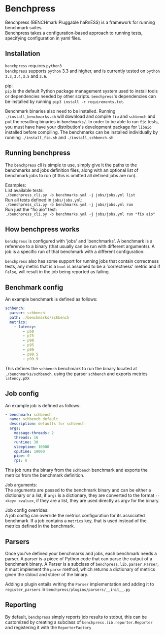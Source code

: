 Benchpress
==========

Benchpress (BENCHmark Pluggable haRnESS) is a framework for running benchmark
suites.  
Benchpress takes a configuration-based approach to running tests, specifying
configuration in yaml files.

Installation
------------

`benchpress` requires `python3`  
`benchpress` supports `python` 3.3 and higher, and is currently tested on
`python 3.3,3.4,3.5` and `3.6`.

pip:  
`pip` is the default Python package management system used to install tools or
dependencies needed by other scripts.
`benchpress`'s dependencies can be installed by running `pip3 install -r requirements.txt`.

Benchmark binaries also need to be installed. Running `./install_benchmarks.sh`
will download and compile `fio` and `schbench` and put the resulting binaries
in `benchmarks/`. In order to be able to run `fio` tests, you must have have
your distribution's development package for `libaio` installed before
compiling. The benchmarks can be installed individually by running
`./install_fio.sh` and `./install_schbench.sh`

Running benchpress
------------------

The `benchpress` cli is simple to use, simply give it the paths to the
benchmarks and jobs definition files, along with an optional list of
benchmark jobs to run (if this is omitted all defined jobs are run).

Examples:  
List available tests:  
`./benchpress_cli.py -b benchmarks.yml -j jobs/jobs.yml list`  
Run all tests defined in `jobs/jobs.yml`:  
`./benchpress_cli.py -b benchmarks.yml -j jobs/jobs.yml run`  
Run just the "fio aio" test:  
`./benchpress_cli.py -b benchmarks.yml -j jobs/jobs.yml run "fio aio"`  

How benchpress works
--------------------

`benchpress` is configured with 'jobs' and 'benchmarks'. A benchmark is a
reference to a binary (that usually can be run with different arguments). A job
is a specific run of that benchmark with a different configuration.  

`benchpress` also has some support for running jobs that contain correctness
tests, any metric that is a `bool` is assumed to be a 'correctness' metric and
if `False`, will result in the job being reported as failing.

Benchmark config
----------------

An example benchmark is defined as follows:
```yaml
schbench:
  parser: schbench
  path: ./benchmarks/schbench
  metrics:
    - latency:
        - p50
        - p75
        - p90
        - p95
        - p99
        - p99.5
        - p99.9
```
This defines the `schbench` benchmark to run the binary located at
`./benchmarks/schbench`, using the parser `schbench` and exports metrics
`latency.pXX`

Job config
----------

An example job is defined as follows:
```yaml
- benchmark: schbench
  name: schbench default
  description: defaults for schbench
  args:
    message-threads: 2
    threads: 16
    runtime: 30
    sleeptime: 10000
    cputime: 10000
    pipe: 0
    rps: 0
```
This job runs the binary from the `schbench` benchmark and exports the metrics
from the benchmark definition.

Job arguments:  
The arguments are passed to the benchmark binary and can be either a dictionary
or a list, if `args` is a dictionary, they are converted to the format `--<key>
<value>`, if they are a list, they are used directly as argv for the binary.

Job config overrides:  
A job config can override the metrics configuration for its associated
benchmark. If a job contains a `metrics` key, that is used instead of the
metrics defined in the benchmark.

Parsers
-------

Once you've defined your benchmarks and jobs, each benchmark needs a parser. A
parser is a piece of Python code that can parse the output of a benchmark
binary. A Parser is a subclass of `benchpress.lib.parser.Parser`, it must
implement the `parse` method, which returns a dictionary of metrics given the
stdout and stderr of the binary.

Adding a plugin entails writing the `Parser` implementation and adding it to
`register_parsers` in `benchpress/plugins/parsers/__init__.py`

Reporting
---------

By default, `benchpress` simply reports job results to stdout, this can be
customized by creating a subclass of `benchpress.lib.reporter.Reporter` and
registering it with the `ReporterFactory`
